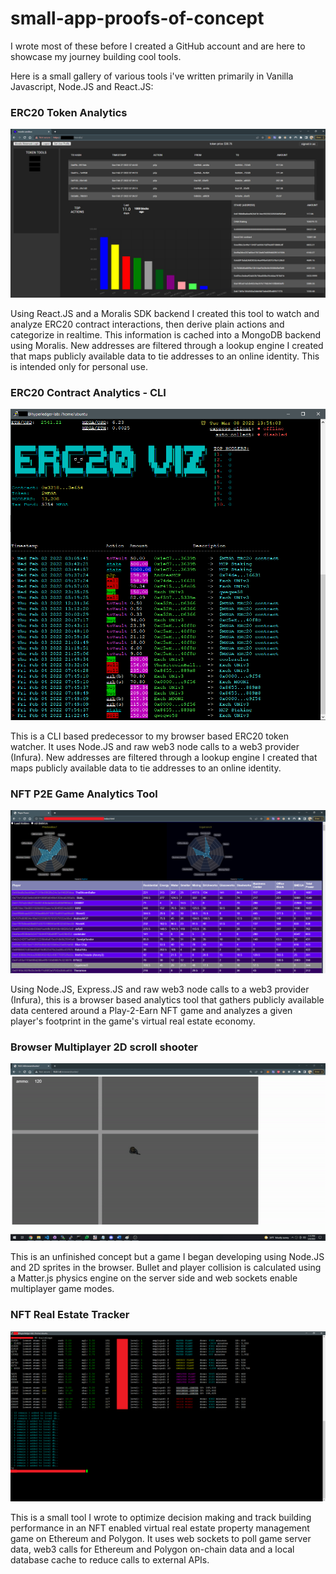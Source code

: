 # small-app-proofs-of-concept
 I wrote most of these before I created a GitHub account and are here to showcase my journey building cool tools.
 
Here is a small gallery of various tools i've written primarily in Vanilla Javascript, Node.JS and React.JS:

### ERC20 Token Analytics
![ERC20-analytics](https://github.com/bradj00/small-app-proofs-of-concept/blob/main/screenshots/ERC20%20contract%20browser%20analytics.png?raw=true)

Using React.JS and a Moralis SDK backend I created this tool to watch and analyze ERC20 contract interactions, then derive plain actions and categorize in realtime. This information is cached into a MongoDB backend using Moralis. New addresses are filtered through a lookup engine I created that maps publicly available data to tie addresses to an online identity. This is intended only for personal use. 

### ERC20 Contract Analytics - CLI 
![ERC20-contractWatcher](https://github.com/bradj00/small-app-proofs-of-concept/blob/main/screenshots/ERC20%20contract%20watch.png?raw=true)

This is a CLI based predecessor to my browser based ERC20 token watcher. It uses Node.JS and raw web3 node calls to a web3 provider (Infura). New addresses are filtered through a lookup engine I created that maps publicly available data to tie addresses to an online identity.

### NFT P2E Game Analytics Tool
![NFT p2e game analytics](https://github.com/bradj00/small-app-proofs-of-concept/blob/main/screenshots/p2e%20NFT%20deeper%20game%20analytics%20and%20power%20assessments.png?raw=true)

Using Node.JS, Express.JS and raw web3 node calls to a web3 provider (Infura), this is a browser based analytics tool that gathers publicly available data centered around a Play-2-Earn NFT game and analyzes a given player's footprint in the game's virtual real estate economy.

### Browser Multiplayer 2D scroll shooter
![NFT browser shooter](https://github.com/bradj00/small-app-proofs-of-concept/blob/main/screenshots/browser_shooter.gif?raw=true)

This is an unfinished concept but a game I began developing using Node.JS and 2D sprites in the browser. Bullet and player collision is calculated using a Matter.js physics engine on the server side and web sockets enable multiplayer game modes. 

### NFT Real Estate Tracker
![real estate tracker](https://github.com/bradj00/small-app-proofs-of-concept/blob/main/screenshots/p2e%20NFT%20analytics%20tracking%20tool.png?raw=true)

This is a small tool I wrote to optimize decision making and track building performance in an NFT enabled virtual real estate property management game on Ethereum and Polygon. It uses web sockets to poll game server data, web3 calls for Ethereum and Polygon on-chain data and a local database cache to reduce calls to external APIs. 









